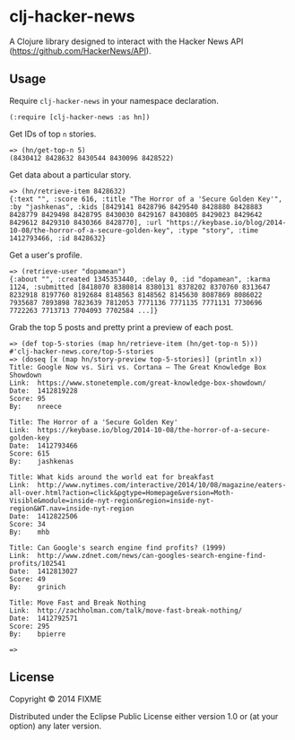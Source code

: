 # clj-hacker-news

A Clojure library designed to interact with the Hacker News API (https://github.com/HackerNews/API).

## Usage

Require `clj-hacker-news` in your namespace declaration.
```
(:require [clj-hacker-news :as hn])
```

Get IDs of top `n` stories.
```
=> (hn/get-top-n 5)
(8430412 8428632 8430544 8430096 8428522)
```

Get data about a particular story.
```
=> (hn/retrieve-item 8428632)
{:text "", :score 616, :title "The Horror of a 'Secure Golden Key'", :by "jashkenas", :kids [8429141 8428796 8429540 8428880 8428883 8428779 8429498 8428795 8430030 8429167 8430805 8429023 8429642 8429612 8429310 8430366 8428770], :url "https://keybase.io/blog/2014-10-08/the-horror-of-a-secure-golden-key", :type "story", :time 1412793466, :id 8428632}
```

Get a user's profile.
```
=> (retrieve-user "dopamean")
{:about "", :created 1345353440, :delay 0, :id "dopamean", :karma 1124, :submitted [8418070 8380814 8380131 8378202 8370760 8313647 8232918 8197760 8192684 8148563 8148562 8145630 8087869 8086022 7935687 7893898 7823639 7812053 7771136 7771135 7771131 7730696 7722263 7713713 7704093 7702584 ...]}
```

Grab the top 5 posts and pretty print a preview of each post.
```
=> (def top-5-stories (map hn/retrieve-item (hn/get-top-n 5)))
#'clj-hacker-news.core/top-5-stories
=> (doseq [x (map hn/story-preview top-5-stories)] (println x))
Title: Google Now vs. Siri vs. Cortana – The Great Knowledge Box Showdown
Link:  https://www.stonetemple.com/great-knowledge-box-showdown/
Date:  1412819228
Score: 95
By:    nreece

Title: The Horror of a 'Secure Golden Key'
Link:  https://keybase.io/blog/2014-10-08/the-horror-of-a-secure-golden-key
Date:  1412793466
Score: 615
By:    jashkenas

Title: What kids around the world eat for breakfast
Link:  http://www.nytimes.com/interactive/2014/10/08/magazine/eaters-all-over.html?action=click&pgtype=Homepage&version=Moth-Visible&module=inside-nyt-region&region=inside-nyt-region&WT.nav=inside-nyt-region
Date:  1412822506
Score: 34
By:    mhb

Title: Can Google's search engine find profits? (1999)
Link:  http://www.zdnet.com/news/can-googles-search-engine-find-profits/102541
Date:  1412813027
Score: 49
By:    grinich

Title: Move Fast and Break Nothing
Link:  http://zachholman.com/talk/move-fast-break-nothing/
Date:  1412792571
Score: 295
By:    bpierre

=>
```

## License

Copyright © 2014 FIXME

Distributed under the Eclipse Public License either version 1.0 or (at
your option) any later version.

